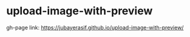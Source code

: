 # upload-image-with-preview

gh-page link: https://jubayerasif.github.io/upload-image-with-preview/
